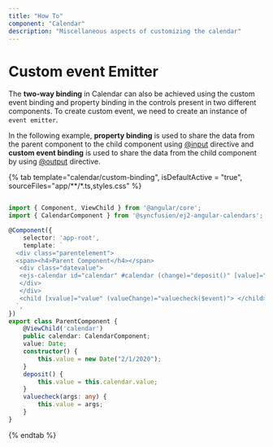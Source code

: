 ```yaml
---
title: "How To"
component: "Calendar"
description: "Miscellaneous aspects of customizing the calendar"
---
```


# Custom event Emitter

The **two-way binding** in Calendar can also be achieved using the custom event binding and property binding in the controls present in two different components. To create custom event, we need to create an instance of `event emitter`.

In the following example, **property binding** is used to share the data from the parent component to the child component using [@input](https://angular.io/api/core/Directive#inputs) directive and **custom event binding** is used to share the data from the child component by using [@output](https://angular.io/api/core/Directive#outputs) directive.

{% tab template="calendar/custom-binding", isDefaultActive = "true",  sourceFiles="app/**/*.ts,styles.css" %}

```typescript

import { Component, ViewChild } from '@angular/core';
import { CalendarComponent } from '@syncfusion/ej2-angular-calendars';

@Component({
    selector: 'app-root',
    template: `
  <div class="parentelement">
  <span><h4>Parent Component</h4></span>
   <div class="datevalue">
   <ejs-calendar id="calendar" #calendar (change)="deposit()" [value]="value" width="200px"></ejs-calendar>
   </div>
   </div>
   <child [xvalue]="value" (valueChange)="valuecheck($event)"> </child>
  `,
})
export class ParentComponent {
    @ViewChild('calendar')
    public calendar: CalendarComponent;
    value: Date;
    constructor() {
        this.value = new Date("2/1/2020");
    }
    deposit() {
        this.value = this.calendar.value;
    }
    valuecheck(args: any) {
        this.value = args;
    }
}

```

{% endtab %}